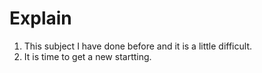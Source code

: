 # Explain

1. This subject I have done before and it is a little difficult.
2. It is time to get a new startting.